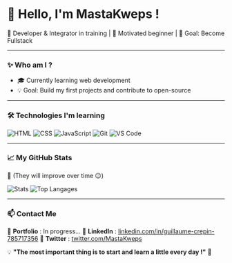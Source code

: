 # 👋 Hello, I'm MastaKweps !
🚀 Developer & Integrator in training | 🌱 Motivated beginner | 🎯 Goal: Become Fullstack

---

### ✨ Who am I ?  
- 🎓 Currently learning web development
- 💡 Goal: Build my first projects and contribute to open-source

---

### 🛠️ Technologies I'm learning  
![HTML](https://img.shields.io/badge/-HTML5-E34F26?style=flat&logo=html5&logoColor=white)
![CSS](https://img.shields.io/badge/-CSS3-1572B6?style=flat&logo=css3&logoColor=white)
![JavaScript](https://img.shields.io/badge/-JavaScript-F7DF1E?style=flat&logo=javascript&logoColor=black)
![Git](https://img.shields.io/badge/-Git-F05032?style=flat&logo=git&logoColor=white)
![VS Code](https://img.shields.io/badge/-VS%20Code-007ACC?style=flat&logo=visual-studio-code&logoColor=white)

---

### 📈 My GitHub Stats
📌 (They will improve over time 😉)

![Stats](https://github-readme-stats.vercel.app/api?username=MastaKweps&show_icons=true&theme=tokyonight)
![Top Langages](https://github-readme-stats.vercel.app/api/top-langs/?username=MastaKweps&layout=compact&theme=tokyonight)

---

### 📫 Contact Me  
📍 **Portfolio** : In progress...
📍 **LinkedIn** : [linkedin.com/in/guillaume-crepin-785717356](#)
📍 **Twitter** : [twitter.com/MastaKweps](#)

💡 **"The most important thing is to start and learn a little every day !"** 🚀
